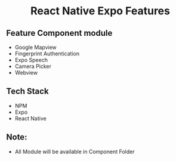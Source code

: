 
<h1 align="center">React Native Expo Features</h1>

## Feature Component module
- Google Mapview
- Fingerprint Authentication
- Expo Speech
- Camera Picker
- Webview


## Tech Stack
- NPM
- Expo
- React Native

## Note: 
- All Module will be available in Component Folder
